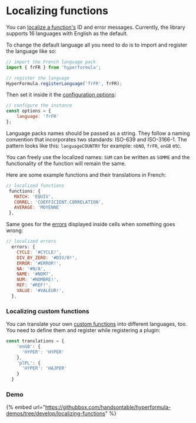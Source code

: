 # Localizing functions

You can [localize a function's](../formula-reference/built-in-functions.md) ID and error messages. Currently, the library supports 16 languages with English as the default.

To change the default language all you need to do is to import and register the language like so:

```javascript
// import the French language pack
import { frFR } from 'hyperformula';

// register the language
HyperFormula.registerLanguage('frFR', frFR);
```

Then set it inside it the [configuration options](../getting-started/configuration-options.md):

```javascript
// configure the instance
const options = {
    language: 'frFR'
};
```

Language packs names should be passed as a string. They follow a naming convention that incorporates two standards: ISO-639 and ISO-3166-1. The pattern looks like this: `languageCOUNTRY` for example: `nbNO`, `frFR`, `enGB` etc.

You can freely use the localized names: `SUM` can be written as `SOMME` and the functionality of the function will remain the same. 

Here are some example functions and their translations in French:

```javascript
// localized functions
 functions: {
   MATCH: 'EQUIV',
   CORREL: 'COEFFICIENT.CORRELATION',
   AVERAGE: 'MOYENNE'
 },
```

Same goes for the [errors](../formula-reference/types-of-errors.md) displayed inside cells when something goes wrong:

```javascript
// localized errors
  errors: {
    CYCLE: '#CYCLE!',
    DIV_BY_ZERO: '#DIV/0!',
    ERROR: '#ERROR!',
    NA: '#N/A',
    NAME: '#NOM?',
    NUM: '#NOMBRE!',
    REF: '#REF!',
    VALUE: '#VALEUR!',
  },
```

### Localizing custom functions

You can translate your own [custom functions](../advanced-topics/creating-custom-functions.md) into different languages, too. You need to define them and register while registering a plugin:

```javascript
const translations = {
    'enGB': {
      'HYPER': 'HYPER'
    },
    'plPL': {
      'HYPER': 'HAJPER'
    }
  }
```

### Demo

{% embed url="https://githubbox.com/handsontable/hyperformula-demos/tree/develop/localizing-functions" %}



